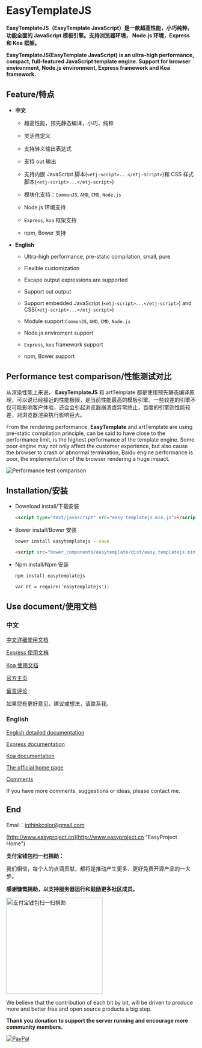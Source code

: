 # EasyTemplateJS

**EasyTemplateJS（EasyTemplate JavaScript）是一款超高性能，小巧纯粹，功能全面的 JavaScript 模板引擎。支持浏览器环境， Node.js 环境，Express 和 Koa 框架。**

**EasyTemplateJS(EasyTemplate JavaScript) is an ultra-high performance, compact, full-featured JavaScript template engine. Support for browser environment, Node.js environment, Express framework and Koa framework.**


## Feature/特点

- **中文**

	- 超高性能，预先静态编译，小巧，纯粹
	
	- 灵活自定义
	
	- 支持转义输出表达式
	
	- 支持 out 输出
	
	- 支持内嵌 JavaScript 脚本(`<etj-script>...</etj-script>`)和 CSS 样式脚本(`<etj-script>...</etj-script>`)
	
	- 模块化支持：`CommonJS`, `AMD`, `CMD`, `Node.js`
	
	- Node.js 环境支持
	
	- `Express`, `koa` 框架支持
	
	- npm, Bower 支持


- **English**

	- Ultra-high performance, pre-static compilation, small, pure
	
	- Flexible customization
	
	- Escape output expressions are supported
	
	- Support out output
	
	- Support embedded JavaScript (`<etj-script>...</etj-script>`) and CSS(`<etj-script>...</etj-script>`)
	
	- Module support:`CommonJS`, `AMD`, `CMD`, `Node.js`

	- Node.js enviroment support
	
	- `Express`, `koa` framework support
	
	- npm, Bower support

## Performance test comparison/性能测试对比

从渲染性能上来说， **EasyTemplateJS** 和 artTemplate 都是使用预先静态编译原理，可以说已经接近的性能极限，是当前性能最高的模板引擎。一些较差的引擎不仅可能影响客户体验，还会会引起浏览器崩溃或异常终止，百度的引擎则性能较差，对浏览器渲染执行影响巨大。

From the rendering performance, **EasyTemplate** and artTemplate are using pre-static compilation principle, can be said to have close to the performance limit, is the highest performance of the template engine. Some poor engine may not only affect the customer experience, but also cause the browser to crash or abnormal termination, Baidu engine performance is poor, the implementation of the browser rendering a huge impact. 

![Performance test comparison](doc/imgs/performance.png)


## Installation/安装

- Download install/下载安装
	
	```HTML
	<script type="text/javascript" src="easy.templatejs.min.js"></script>
	```

- Bower install/Bower 安装

	```BASH
	bower install easytemplatejs --save
	```
	
	```HTML
	<script src="bower_components/easytemplate/dist/easy.templatejs.min.js" type="text/javascript" charset="utf-8"></script>
	```
	
- Npm install/Npm 安装

	```BASH
	npm install easytemplatejs
	```
	
	```JS
	var Et = require('easytemplatejs');
	```


## Use document/使用文档

### 中文

[中文详细使用文档](doc/readme_zh_CN.md)

[Express 使用文档](https://github.com/ushelp/EasyTemplateJS-express "EasyTemplateJS-express")

[Koa 使用文档](https://github.com/ushelp/EasyTemplateJS-koa "EasyTemplateJS-koa")

[官方主页](http://www.easyproject.cn/easytemplate/zh-cn/index.jsp '官方主页')

[留言评论](http://www.easyproject.cn/easytemplate/zh-cn/index.jsp#donation '留言评论')

如果您有更好意见，建议或想法，请联系我。

### English

[English detailed documentation](doc/readme_en.md)

[Express documentation](https://github.com/ushelp/EasyTemplateJS-express "EasyTemplateJS-express")

[Koa documentation](https://github.com/ushelp/EasyTemplateJS-koa "EasyTemplateJS-koa")

[The official home page](http://www.easyproject.cn/easytemplate/en/index.jsp 'The official home page')

[Comments](http://www.easyproject.cn/easytemplate/en/index.jsp#donation 'Comments')

If you have more comments, suggestions or ideas, please contact me.

## End

Email：<inthinkcolor@gmail.com>

[http://www.easyproject.cn](http://www.easyproject.cn "EasyProject Home")


**支付宝钱包扫一扫捐助：**

我们相信，每个人的点滴贡献，都将是推动产生更多、更好免费开源产品的一大步。

**感谢慷慨捐助，以支持服务器运行和鼓励更多社区成员。**

<img alt="支付宝钱包扫一扫捐助" src="http://www.easyproject.cn/images/s.png"  title="支付宝钱包扫一扫捐助"  height="256" width="256"></img>



We believe that the contribution of each bit by bit, will be driven to produce more and better free and open source products a big step.

**Thank you donation to support the server running and encourage more community members.**

[![PayPal](http://www.easyproject.cn/images/paypaldonation5.jpg)](https://www.paypal.me/easyproject/10 "Make payments with PayPal - it's fast, free and secure!")


